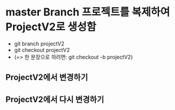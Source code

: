 # master Branch 프로젝트를 복제하여 ProjectV2로 생성함
* git branch projectV2
* git checkout projectV2
* (=> 한 문장으로 하려면: git checkout -b projectV2)

## ProjectV2에서 변경하기
## ProjectV2에서 다시 변경하기